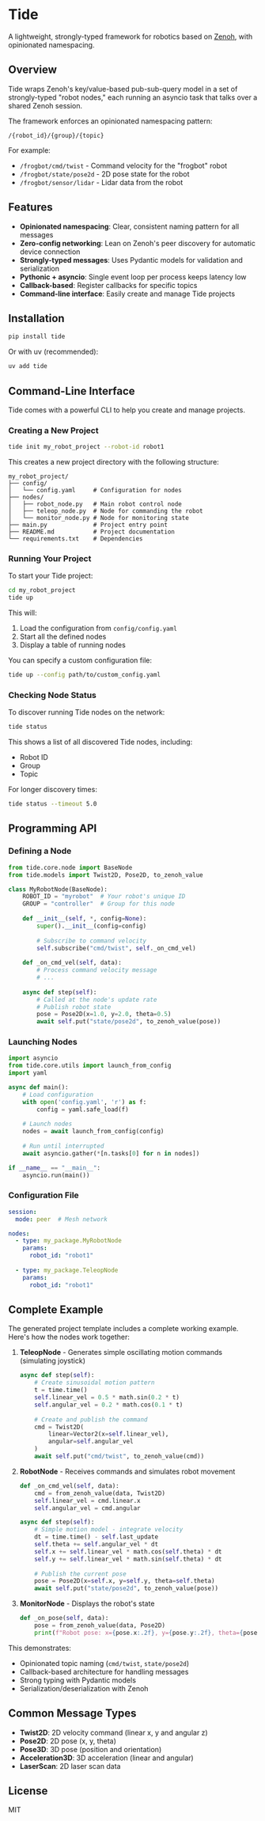 # Tide

A lightweight, strongly-typed framework for robotics based on [Zenoh](https://zenoh.io/), with opinionated namespacing.

## Overview

Tide wraps Zenoh's key/value-based pub-sub-query model in a set of strongly-typed "robot nodes," each running an asyncio task that talks over a shared Zenoh session. 

The framework enforces an opinionated namespacing pattern:

```
/{robot_id}/{group}/{topic}
```

For example:
- `/frogbot/cmd/twist` - Command velocity for the "frogbot" robot
- `/frogbot/state/pose2d` - 2D pose state for the robot
- `/frogbot/sensor/lidar` - Lidar data from the robot

## Features

- **Opinionated namespacing**: Clear, consistent naming pattern for all messages
- **Zero-config networking**: Lean on Zenoh's peer discovery for automatic device connection
- **Strongly-typed messages**: Uses Pydantic models for validation and serialization
- **Pythonic + asyncio**: Single event loop per process keeps latency low
- **Callback-based**: Register callbacks for specific topics
- **Command-line interface**: Easily create and manage Tide projects

## Installation

```bash
pip install tide
```

Or with uv (recommended):

```bash
uv add tide
```

## Command-Line Interface

Tide comes with a powerful CLI to help you create and manage projects.

### Creating a New Project

```bash
tide init my_robot_project --robot-id robot1
```

This creates a new project directory with the following structure:

```
my_robot_project/
├── config/
│   └── config.yaml     # Configuration for nodes
├── nodes/
│   ├── robot_node.py   # Main robot control node
│   ├── teleop_node.py  # Node for commanding the robot
│   └── monitor_node.py # Node for monitoring state
├── main.py             # Project entry point
├── README.md           # Project documentation
└── requirements.txt    # Dependencies
```

### Running Your Project

To start your Tide project:

```bash
cd my_robot_project
tide up
```

This will:
1. Load the configuration from `config/config.yaml`
2. Start all the defined nodes
3. Display a table of running nodes

You can specify a custom configuration file:

```bash
tide up --config path/to/custom_config.yaml
```

### Checking Node Status

To discover running Tide nodes on the network:

```bash
tide status
```

This shows a list of all discovered Tide nodes, including:
- Robot ID
- Group
- Topic

For longer discovery times:

```bash
tide status --timeout 5.0
```

## Programming API

### Defining a Node

```python
from tide.core.node import BaseNode
from tide.models import Twist2D, Pose2D, to_zenoh_value

class MyRobotNode(BaseNode):
    ROBOT_ID = "myrobot"  # Your robot's unique ID
    GROUP = "controller"  # Group for this node
    
    def __init__(self, *, config=None):
        super().__init__(config=config)
        
        # Subscribe to command velocity
        self.subscribe("cmd/twist", self._on_cmd_vel)
    
    def _on_cmd_vel(self, data):
        # Process command velocity message
        # ...
    
    async def step(self):
        # Called at the node's update rate
        # Publish robot state
        pose = Pose2D(x=1.0, y=2.0, theta=0.5)
        await self.put("state/pose2d", to_zenoh_value(pose))
```

### Launching Nodes

```python
import asyncio
from tide.core.utils import launch_from_config
import yaml

async def main():
    # Load configuration
    with open('config.yaml', 'r') as f:
        config = yaml.safe_load(f)
    
    # Launch nodes
    nodes = await launch_from_config(config)
    
    # Run until interrupted
    await asyncio.gather(*[n.tasks[0] for n in nodes])

if __name__ == "__main__":
    asyncio.run(main())
```

### Configuration File

```yaml
session:
  mode: peer  # Mesh network

nodes:
  - type: my_package.MyRobotNode
    params:
      robot_id: "robot1"
      
  - type: my_package.TeleopNode
    params:
      robot_id: "robot1"
```

## Complete Example

The generated project template includes a complete working example. Here's how the nodes work together:

1. **TeleopNode** - Generates simple oscillating motion commands (simulating joystick)
   ```python
   async def step(self):
       # Create sinusoidal motion pattern
       t = time.time()
       self.linear_vel = 0.5 * math.sin(0.2 * t)
       self.angular_vel = 0.2 * math.cos(0.1 * t)
       
       # Create and publish the command
       cmd = Twist2D(
           linear=Vector2(x=self.linear_vel),
           angular=self.angular_vel
       )
       await self.put("cmd/twist", to_zenoh_value(cmd))
   ```

2. **RobotNode** - Receives commands and simulates robot movement
   ```python
   def _on_cmd_vel(self, data):
       cmd = from_zenoh_value(data, Twist2D)
       self.linear_vel = cmd.linear.x
       self.angular_vel = cmd.angular
   
   async def step(self):
       # Simple motion model - integrate velocity
       dt = time.time() - self.last_update
       self.theta += self.angular_vel * dt
       self.x += self.linear_vel * math.cos(self.theta) * dt
       self.y += self.linear_vel * math.sin(self.theta) * dt
       
       # Publish the current pose
       pose = Pose2D(x=self.x, y=self.y, theta=self.theta)
       await self.put("state/pose2d", to_zenoh_value(pose))
   ```

3. **MonitorNode** - Displays the robot's state
   ```python
   def _on_pose(self, data):
       pose = from_zenoh_value(data, Pose2D)
       print(f"Robot pose: x={pose.x:.2f}, y={pose.y:.2f}, theta={pose.theta:.2f}")
   ```

This demonstrates:
- Opinionated topic naming (`cmd/twist`, `state/pose2d`)
- Callback-based architecture for handling messages
- Strong typing with Pydantic models
- Serialization/deserialization with Zenoh

## Common Message Types

- **Twist2D**: 2D velocity command (linear x, y and angular z)
- **Pose2D**: 2D pose (x, y, theta)
- **Pose3D**: 3D pose (position and orientation)
- **Acceleration3D**: 3D acceleration (linear and angular)
- **LaserScan**: 2D laser scan data

## License

MIT
